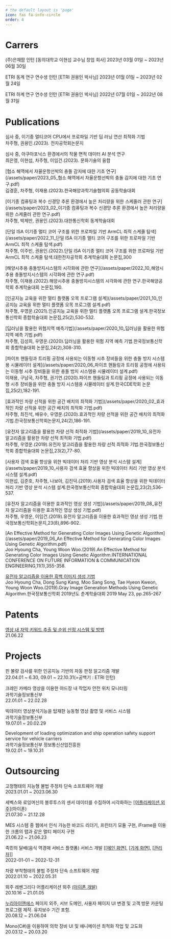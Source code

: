 ```yaml
---
# the default layout is 'page'
icon: fas fa-info-circle
order: 4
---
```


# Carrers

(주)은재팜 인턴 [동의대학교 이현섭 교수님 창업 회사]
2023년 03월 01일 ~ 2023년 06월 30일

ETRI 동계 연구 연수생 인턴 [ETRI 권용인 박사님]
2023년 01월 01일 ~ 2023년 02월 24일

ETRI 하계 연구 연수생 인턴 [ETRI 권용인 박사님]
2022년 07월 01일 ~ 2022년 08월 31일

# Publications

심사 중, 이기종 멀티코어 CPU에서 프로파일 기반 딥 러닝 연산 최적화 기법<br>
차주형, 권용인.(2023). 전자공학회논문지

심사 중, 아쿠아포닉스 환경에서의 작물 면적 데이터 AI 분석 연구<br>
최은영, 이현섭, 차주형, 이임건.(2023). 문화기술의 융합

[협소 해역에서 자율운항선박의 충돌 감지에 대한 기초 연구](/assets/paper/2023_05_협소 해역에서 자율운항선박의 충돌 감지에 대한 기초 연구.pdf)<br>김경훈, 차주형, 이재용.(2023).한국해양과학기술협의회 공동학술대회

[이기종 컴퓨팅과 복수 신경망 추론 환경에서 높은 처리량을 위한 스케줄러 관한 연구](/assets/paper/2023_02_이기종 컴퓨팅과 복수 신경망 추론 환경에서 높은 처리량을 위한 스케줄러 관한 연구.pdf)<br>차주형, 박제만, 권용인.(2023).대한통신학회 동계학술대회

[단일 ISA 이기종 멀티 코어 구조를 위한 프로파일 기반 ArmCL 최적 스케줄 탐색](/assets/paper/2022_11_단일 ISA 이기종 멀티 코어 구조를 위한 프로파일 기반 ArmCL 최적 스케줄 탐색.pdf)<br>
차주형, 이주빈, 권용인.(2022).단일 ISA 이기종 멀티 코어 구조를 위한 프로파일 기반 ArmCL 최적 스케줄 탐색.대한전자공학회 추계학술대회 논문집,300

[해양시추용 충돌방지시스템의 시각화에 관한 연구](/assets/paper/2022_10_해양시추용 충돌방지시스템의 시각화에 관한 연구.pdf)<br>
차주형, 이재용.(2022).해양시추용 충돌방지시스템의 시각화에 관한 연구.한국해양공학회 추계학술대회 논문집,190.

[인공지능 교육을 위한 멀티 플랫폼 오목 프로그램 설계](/assets/paper/2021_10_인공지능 교육을 위한 멀티 플랫폼 오목 프로그램 설계.pdf)<br>
차주형, 우영운.(2021).인공지능 교육을 위한 멀티 플랫폼 오목 프로그램 설계.한국정보통신학회 종합학술대회 논문집,25(2),530-532.

[딥러닝을 활용한 위험지역 예측기법](/assets/paper/2020_10_딥러닝을 활용한 위험 지역 예측 기법.pdf)<br>
차주형, 김성희, 우영운.(2020).딥러닝을 활용한 위험 지역 예측 기법.한국정보통신학회 종합학술대회 논문집,24(2),308-310.

[파이프 핸들링과 트리핑 공정에 사용되는 이동형 시추 장비들을 위한 충돌 방지 시스템용 시뮬레이터 설계](/assets/paper/2020_06_파이프 핸들링과 트리핑 공정에 사용되는 이동형 시추 장비들을 위한 충돌 방지 시스템용 시뮬레이터 설계.pdf)<br>
이재용, 구남국, 차주형, 권기연.(2020).파이프 핸들링과 트리핑 공정에 사용되는 이동형 시추 장비들을 위한 충돌 방지 시스템용 시뮬레이터 설계.한국CDE학회 논문집,25(2),182-191.

[효과적인 차량 선적을 위한 공간 배치의 최적화 기법](/assets/paper/2020_02_효과적인 차량 선적을 위한 공간 배치의 최적화 기법.pdf)<br>
차주형, 최진석, 배유수, 우영운.(2020).효과적인 차량 선적을 위한 공간 배치의 최적화 기법.한국정보통신학회논문지,24(2),186-191.

[유전자 알고리즘을 활용한 차량 선적 최적화 기법](/assets/paper/2019_10_유전자 알고리즘을 활용한 차량 선적 최적화 기법.pdf)<br>
차주형, 우영운.(2019).유전자 알고리즘을 활용한 차량 선적 최적화 기법.한국정보통신학회 종합학술대회 논문집,23(2),77-80.

[사용자 검색 효율 향상을 위한 빅데이터 처리 기반 영상 분석 시스템 설계](/assets/paper/2019_10_사용자 검색 효율 향상을 위한 빅데이터 처리 기반 영상 분석 시스템 설계.pdf)<br>
이현섭, 김준호, 차주형, 나보아, 김진덕.(2019).사용자 검색 효율 향상을 위한 빅데이터 처리 기반 영상 분석 시스템 설계.한국정보통신학회 종합학술대회 논문집,23(2),536-537.

[유전자 알고리즘을 이용한 효과적인 영상 생성 기법](/assets/paper/2019_08_유전자 알고리즘을 이용한 효과적인 영상 생성 기법.pdf)<br>
차주형, 우영운, 이임건.(2019).유전자 알고리즘을 이용한 효과적인 영상 생성 기법.한국정보통신학회논문지,23(8),896-902.

[An Effective Method for Generating Color Images Using Genetic Algorithm](/assets/paper/2019_06_An Effective Method for Generating Color Images Using Genetic Algorithm.pdf)<br>
Joo Hyoung Cha, Young Woon Woo.(2019).An Effective Method for Generating Color Images Using Genetic Algorithm.INTERNATIONAL CONFERENCE ON FUTURE INFORMATION & COMMUNICATION ENGINEERING,11(1),355-358.

[유전자 알고리즘을 이용한 흑백 이미지 생성 기법
](/assets/paper/2019_05_유전자_알고리즘을_이용한_흑백_이미지_생성기법.pdf)<br>
Joo Hyoung Cha, Dong Sung Kang, Moo Sang Song, Tae Hyeon Kweon, Young Woon Woo.(2019).Gray Image Generation Methods Using Genetic Algorithm.한국정보통신학회 2019년도 춘계학술대회 2019 May 23, pp.265-267


# Patents

[영상 내 자막 키워드 추출 및 순위 산정 시스템 및 방법](https://doi.org/10.8080/1020190165757)<br>
21.06.22

# Projects

핀 불량 검사를 위한 인공지능 기반의 자동 판정 알고리즘 개발<br>
22.04.01 ~ 6.30, 09.01 ~ 22.10.31(=공백기 : ETRI 인턴)

크레인 카메라 영상을 이용한 야드장 내 작업자 안전 위치 모니터링<br>
과학기술정보통신부 <br>
22.01.01 ~ 22.02.28	<br>

빅데이터 영상분석기능을 탑재한 능동형 영상 촬영 및 서비스 시스템<br>
과학기술정보통신부<br>
19.07.01 ~ 20.02.29	

Development of loading optimization and ship operation safety support service for vehicle carriers<br>
과학기술정보통신부 정보통신산업진흥원<br>
19.02.01 ~ 19.10.31

# Outsourcing

고정형태의 지능형 불법 주정차 단속 소프트웨어 개발<br>
2023.01.01 ~ 2023.06.30

세벡스와 로잉머신의 블루투스의 센서 데이터를 수집하여 시각화하는 [[어플리케이션 외주]](https://apps.apple.com/us/app/topfit/id6444595677)(아이폰)<br>
21.07.30 ~ 21.12.28

MES 시스템 중 웹에서 인식 가능한 바코드 리더기, 프린터기 모듈 구현, iFrame을 이용한 크롬의 탭과 같은 멀티 페이지 구현<br>
21.06.22 ~ 21.06.23

족민의 달배(음식 역경매 서비스 플랫폼) 서비스 개발 [[[메인 화면](https://moon.udon.party/)], [[가게 화면](https://restaurant-moon.udon.party/)], [[관리자]](https://admin-moon.udon.party/)]<br>
2022-01-01 ~ 2022-12-31

차량 부착형태의 불법 주정차 단속 소프트웨어 개발<br>
2022.01.10 ~ 2022.05.31

외주 레벤그리다 어플리케이션 외주 [(아이폰 개발)](https://blog.naver.com/PostView.naver?blogId=lebengrida&logNo=222620909582&parentCategoryNo=&categoryNo=&viewDate=&isShowPopularPosts=false&from=postList)<br>
20.10.16 ~ 21.01.05	

[누리아이엔에스](http://directfyou.com/) 페이지 외주, 서브 도메인, 사용자 페이지 UI 변경 및 고객 방문 카운팅 프로그램 제작. 유지보수 기간 포함.<br>
20.08.12 ~ 21.06.04

Mono(C#)을 이용하여 의학 장비 UI 및 애니메이션 최적화 작업 및 고도화<br>
20.03.12 ~ 20.03.20
